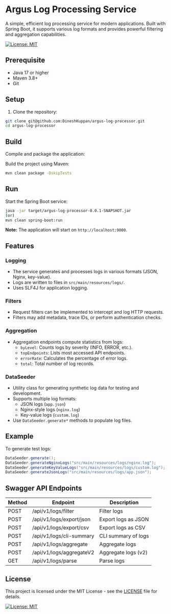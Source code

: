 # Argus Log Processing Service
A simple, efficient log processing service for modern applications. Built with Spring Boot, it supports various log formats and provides powerful filtering and aggregation capabilities.

[![License: MIT](https://img.shields.io/badge/License-MIT-yellow.svg)](https://opensource.org/licenses/MIT)
## Prerequisite

- Java 17 or higher
- Maven 3.8+
- Git

## Setup

1. Clone the repository:
```bash
git clone git@github.com:DineshKuppan/argus-log-processor.git
cd argus-log-processor
```

## Build

Compile and package the application:

Build the project using Maven:
```bash
mvn clean package -DskipTests
```
## Run

Start the Spring Boot service:
```bash
java -jar target/argus-log-processor-0.0.1-SNAPSHOT.jar
(or)
mvn clean spring-boot:run
```

**Note:** The application will start on `http://localhost:9000`.

## Features

### Logging

- The service generates and processes logs in various formats (JSON, Nginx, key-value).
- Logs are written to files in `src/main/resources/logs/`.
- Uses SLF4J for application logging.

### Filters

- Request filters can be implemented to intercept and log HTTP requests.
- Filters may add metadata, trace IDs, or perform authentication checks.

### Aggregation

- Aggregation endpoints compute statistics from logs:
    - `byLevel`: Counts logs by severity (INFO, ERROR, etc.).
    - `topEndpoints`: Lists most accessed API endpoints.
    - `errorRate`: Calculates the percentage of error logs.
    - `total`: Total number of log records.

### DataSeeder

- Utility class for generating synthetic log data for testing and development.
- Supports multiple log formats:
    - JSON logs (`app.json`)
    - Nginx-style logs (`nginx.log`)
    - Key-value logs (`custom.log`)
- Use `DataSeeder.generate*` methods to populate log files.

## Example

To generate test logs:
```java
DataSeeder.generate();
DataSeeder.generateNginxLogs("src/main/resources/logs/nginx.log");
DataSeeder.generateKeyValueLogs("src/main/resources/logs/custom.log");
DataSeeder.generateJsonLogs("src/main/resources/logs/app.json");
```

## Swagger API Endpoints

| Method | Endpoint                        | Description           |
|--------|---------------------------------|-----------------------|
| POST   | /api/v1/logs/filter             | Filter logs           |
| POST   | /api/v1/logs/export/json        | Export logs as JSON   |
| POST   | /api/v1/logs/export/csv         | Export logs as CSV    |
| POST   | /api/v1/logs/cli-summary        | CLI summary of logs   |
| POST   | /api/v1/logs/aggregate          | Aggregate logs        |
| POST   | /api/v1/logs/aggregateV2        | Aggregate logs (v2)   |
| GET    | /api/v1/logs/parse              | Parse logs            |


## License
This project is licensed under the MIT License - see the [LICENSE](LICENSE) file for details.

[![License: MIT](https://img.shields.io/badge/License-MIT-yellow.svg)](https://opensource.org/licenses/MIT)

